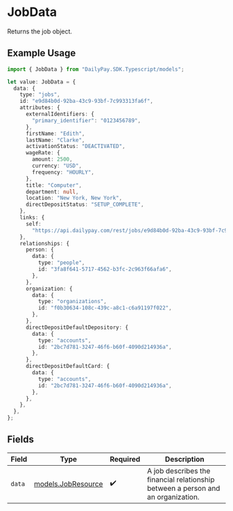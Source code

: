 # JobData

Returns the job object.

## Example Usage

```typescript
import { JobData } from "DailyPay.SDK.Typescript/models";

let value: JobData = {
  data: {
    type: "jobs",
    id: "e9d84b0d-92ba-43c9-93bf-7c993313fa6f",
    attributes: {
      externalIdentifiers: {
        "primary_identifier": "0123456789",
      },
      firstName: "Edith",
      lastName: "Clarke",
      activationStatus: "DEACTIVATED",
      wageRate: {
        amount: 2500,
        currency: "USD",
        frequency: "HOURLY",
      },
      title: "Computer",
      department: null,
      location: "New York, New York",
      directDepositStatus: "SETUP_COMPLETE",
    },
    links: {
      self:
        "https://api.dailypay.com/rest/jobs/e9d84b0d-92ba-43c9-93bf-7c993313fa6f",
    },
    relationships: {
      person: {
        data: {
          type: "people",
          id: "3fa8f641-5717-4562-b3fc-2c963f66afa6",
        },
      },
      organization: {
        data: {
          type: "organizations",
          id: "f0b30634-108c-439c-a8c1-c6a91197f022",
        },
      },
      directDepositDefaultDepository: {
        data: {
          type: "accounts",
          id: "2bc7d781-3247-46f6-b60f-4090d214936a",
        },
      },
      directDepositDefaultCard: {
        data: {
          type: "accounts",
          id: "2bc7d781-3247-46f6-b60f-4090d214936a",
        },
      },
    },
  },
};
```

## Fields

| Field                                                                            | Type                                                                             | Required                                                                         | Description                                                                      |
| -------------------------------------------------------------------------------- | -------------------------------------------------------------------------------- | -------------------------------------------------------------------------------- | -------------------------------------------------------------------------------- |
| `data`                                                                           | [models.JobResource](../models/jobresource.md)                                   | :heavy_check_mark:                                                               | A job describes the financial relationship between a person and an organization. |